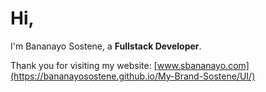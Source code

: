 # Hi,  
I'm Bananayo Sostene, a **Fullstack Developer**.

Thank you for visiting my website: [www.sbananayo.com](https://bananayosostene.github.io/My-Brand-Sostene/UI/)
